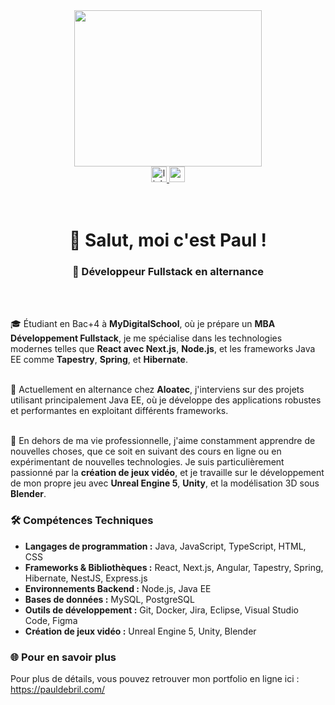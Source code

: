 <div align="center"> <img height="250" width="300" src="https://media3.giphy.com/media/fwbzI2kV3Qrlpkh59e/giphy.gif?cid=6c09b952lpbvzpdgxcnw5bn7y9y2yqfzk4j80mnkod3dfe3o&ep=v1_stickers_related&rid=giphy.gif&ct=s" /> </div> <div align="center"> <a href="https://www.linkedin.com/in/paul-debril-5a3a7122b/" target="_blank"> <img src="https://img.shields.io/static/v1?message=LinkedIn&logo=linkedin&label=&color=0077B5&logoColor=white&labelColor=&style=for-the-badge" height="25" alt="linkedin logo" /> </a> <a href="mailto:debril.paul@gmail.com" target="_blank"> <img src="https://img.shields.io/static/v1?message=Gmail&logo=gmail&label=&color=D14836&logoColor=white&labelColor=&style=for-the-badge" height="25" alt="gmail logo" /> </a> </div>
<br></br>

<h1 align="center">👋 Salut, moi c'est Paul !</h1>

<h3 align="center">🚀 Développeur Fullstack en alternance</h3> <br></br> 

<p> 🎓 Étudiant en Bac+4 à <strong>MyDigitalSchool</strong>, où je prépare un <strong>MBA Développement Fullstack</strong>, je me spécialise dans les technologies modernes telles que <strong>React avec Next.js</strong>, <strong>Node.js</strong>, et les frameworks Java EE comme <strong>Tapestry</strong>, <strong>Spring</strong>, et <strong>Hibernate</strong>.<br></br> 

💼 Actuellement en alternance chez <strong>Aloatec</strong>, j'interviens sur des projets utilisant principalement Java EE, où je développe des applications robustes et performantes en exploitant différents frameworks.<br></br> 

🌱 En dehors de ma vie professionnelle, j'aime constamment apprendre de nouvelles choses, que ce soit en suivant des cours en ligne ou en expérimentant de nouvelles technologies. Je suis particulièrement passionné par la <strong>création de jeux vidéo</strong>, et je travaille sur le développement de mon propre jeu avec <strong>Unreal Engine 5</strong>, <strong>Unity</strong>, et la modélisation 3D sous <strong>Blender</strong>. </p> 

<h3 align="left">🛠️ Compétences Techniques</h3> 
<ul align="left"> 
<li><strong>Langages de programmation :</strong> Java, JavaScript, TypeScript, HTML, CSS</li> <li><strong>Frameworks & Bibliothèques :</strong> React, Next.js, Angular, Tapestry, Spring, Hibernate, NestJS, Express.js</li> <li><strong>Environnements Backend :</strong> Node.js, Java EE</li> <li><strong>Bases de données :</strong> MySQL, PostgreSQL</li> <li><strong>Outils de développement :</strong> Git, Docker, Jira, Eclipse, Visual Studio Code, Figma</li> <li><strong>Création de jeux vidéo :</strong> Unreal Engine 5, Unity, Blender</li> </ul>

<h3 align="left">🌐 Pour en savoir plus</h3> <p align="left"> Pour plus de détails, vous pouvez retrouver mon portfolio en ligne ici : <a href="https://pauldebril.com/" target="_blank">https://pauldebril.com/</a> </p>

